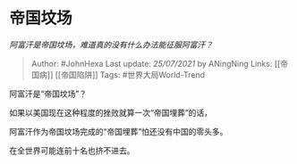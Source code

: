 # 帝国坟场
*阿富汗是帝国坟场，难道真的没有什么办法能征服阿富汗？*

> Author: #JohnHexa 
Last update: *25/07/2021* by ANingNing
Links: [[帝国病]] [[帝国陷阱]]
Tags: #世界大局World-Trend 

阿富汗是“帝国坟场”？

如果以美国现在这种程度的挫败就算一次“帝国埋葬”的话，

阿富汗作为帝国坟场完成的“帝国埋葬”怕还没有中国的零头多。

在全世界可能连前十名也挤不进去。